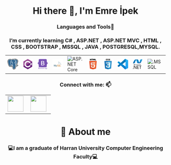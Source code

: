 <div align="center"><h1>Hi there 👋, I'm Emre İpek</h1></div>

<div align="center"><h3>Languages and Tools🌱</h3></div>
<div align="center"><h3>I’m currently learning C# , ASP.NET , ASP.NET MVC , HTML , CSS , BOOTSTRAP , MSSQL , JAVA , POSTGRESQL,MYSQL.</h3></div>
 </table>
<table align="center">
  <tr>
    <td><img align="left" alt="Postgresql" width="50px" src="https://raw.githubusercontent.com/github/explore/80688e429a7d4ef2fca1e82350fe8e3517d3494d/topics/postgresql/postgresql.png" /> </td>
     <td><img align="left" alt="C#" width="50px" src="https://raw.githubusercontent.com/devicons/devicon/master/icons/csharp/csharp-original.svg" /></td>
     <td><img align="left" alt="Boostrap" width="50px" src="https://raw.githubusercontent.com/devicons/devicon/master/icons/bootstrap/bootstrap-plain-wordmark.svg" /></td>
     <td><img align="left" alt="Mysql" width="50px" src="https://raw.githubusercontent.com/github/explore/80688e429a7d4ef2fca1e82350fe8e3517d3494d/topics/mysql/mysql.png" /></td>
    <td><img align="left" alt="ASP.NET Core" width="50px" src="https://upload.wikimedia.org/wikipedia/commons/thumb/e/ee/.NET_Core_Logo.svg/512px-.NET_Core_Logo.svg.png" /></td>
     <td><img align="left" alt="HTML" width="50px" src="https://raw.githubusercontent.com/github/explore/80688e429a7d4ef2fca1e82350fe8e3517d3494d/topics/html/html.png" /></td>
     <td><img align="left" alt="CSS" width="50px" src="https://raw.githubusercontent.com/github/explore/80688e429a7d4ef2fca1e82350fe8e3517d3494d/topics/css/css.png" /></td>
     <td><img align="left" alt="VİSUAL STUDİO CODE" width="50px" src="https://raw.githubusercontent.com/github/explore/80688e429a7d4ef2fca1e82350fe8e3517d3494d/topics/visual-studio-code/visual-studio-code.png" /></td>
     <td><img align="left" alt=".NET" width="50px" src="https://raw.githubusercontent.com/devicons/devicon/master/icons/dot-net/dot-net-original-wordmark.svg" /></td>
     <td><img align="left" alt=".MSSQL" width="50px" src="https://user-images.githubusercontent.com/59020581/117359010-84818780-aebf-11eb-8791-3bd7991de5fb.png" /></td>
      </tr>
 </table>
<div align="center"><h3>Connect with me: 📫</h3></div>
<table align="center">
  <tr>
    <td><a href="#"><img width="50" height="50" src="https://pngimg.com/uploads/linkedIn/linkedIn_PNG38.png" ></a>&nbsp;&nbsp;</td>
    <td><a href="mailto:eipek1995@gmail.com/"><img width="50" height="50" src="https://www.google.com/gmail/about/static/images/logo-gmail.png?cache=1adba63" ></a>&nbsp;&nbsp;</td>
    
  </tr>
 </table>
<div align="center"><h1>💬 About me </h1></div>

<div align="center"><h3>💻I am a graduate of Harran University Computer Engineering Faculty💻</h3></div>







